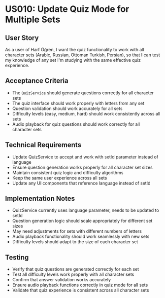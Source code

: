 # US010: Update Quiz Mode for Multiple Sets

## User Story
As a user of Harf Öğren, I want the quiz functionality to work with all character sets (Arabic, Russian, Ottoman Turkish, Persian), so that I can test my knowledge of any set I'm studying with the same effective quiz experience.

## Acceptance Criteria
- The `QuizService` should generate questions correctly for all character sets
- The quiz interface should work properly with letters from any set
- Question validation should work accurately for all sets
- Difficulty levels (easy, medium, hard) should work consistently across all sets
- Audio playback for quiz questions should work correctly for all character sets

## Technical Requirements
- Update QuizService to accept and work with setId parameter instead of language
- Ensure question generation works properly for all character set sizes
- Maintain consistent quiz logic and difficulty algorithms
- Keep the same user experience across all sets
- Update any UI components that reference language instead of setId

## Implementation Notes
- QuizService currently uses language parameter, needs to be updated to setId
- Question generation logic should scale appropriately for different set sizes
- May need adjustments for sets with different numbers of letters
- Audio playback functionality should work seamlessly with new sets
- Difficulty levels should adapt to the size of each character set

## Testing
- Verify that quiz questions are generated correctly for each set
- Test all difficulty levels work properly with all character sets
- Confirm that answer validation works accurately
- Ensure audio playback functions correctly in quiz mode for all sets
- Validate that quiz experience is consistent across all character sets